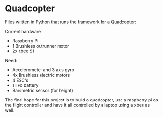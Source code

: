 Quadcopter
==========

Files written in Python that runs the framework for a Quadcopter:

Current hardware:
* Raspberry Pi
* 1 Brushless outrunner motor
* 2x xbee S1


Need:
* Accelerometer and 3 axis gyro
* 4x Brushless electric motors
* 4 ESC's 
* 1 liPo battery
* Barometric sensor (for height)


The final hope for this project is to build a quadcopter, use a raspberry pi as the flight controller and have it all
controlled by a laptop using a xbee as well.
